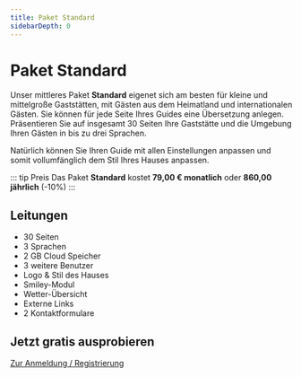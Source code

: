 ```yaml
---
title: Paket Standard
sidebarDepth: 0
---
```

# Paket Standard

Unser mittleres Paket **Standard** eigenet sich am besten für kleine und mittelgroße Gaststätten, mit Gästen aus dem Heimatland und internationalen Gästen. Sie können für jede Seite Ihres Guides eine Übersetzung anlegen. Präsentieren Sie auf insgesamt 30 Seiten Ihre Gaststätte und die Umgebung Ihren Gästen in bis zu drei Sprachen.

Natürlich können Sie Ihren Guide mit allen Einstellungen anpassen und somit vollumfänglich dem Stil Ihres Hauses anpassen.

::: tip Preis
Das Paket **Standard** kostet **79,00 € monatlich** oder **860,00 jährlich** (-10%)
:::

## Leitungen

- 30 Seiten
- 3 Sprachen
- 2 GB Cloud Speicher
- 3 weitere Benutzer
- Logo & Stil des Hauses
- Smiley-Modul
- Wetter-Übersicht
- Externe Links
- 2 Kontaktformulare

## Jetzt gratis ausprobieren

[Zur Anmeldung / Registrierung](https://guestsguide.com/cms)
